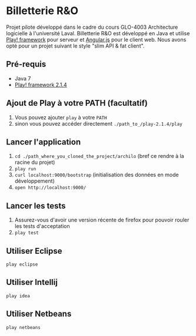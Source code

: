 # Billetterie R&O

Projet pilote développé dans le cadre du cours GLO-4003 Architecture logicielle à l'université Laval. Billetterie R&O est développé en Java et utilise [Play! framework](http://www.playframework.com/) pour serveur et [Angular.js](http://angularjs.org) pour le client web.
Nous avons opté pour un projet suivant le style "slim API & fat client".

## Pré-requis
* Java 7
* [Play! framework 2.1.4](http://downloads.typesafe.com/play/2.1.4/play-2.1.4.zip)

## Ajout de Play à votre PATH (facultatif)
1. Vous pouvez ajouter `play` à votre `PATH`
2. sinon vous pouvez accéder directement `./path_to_/play-2.1.4/play`

## Lancer l'application
1. `cd ./path_where_you_cloned_the_project/archilo` (bref ce rendre à la racine du projet)
2. `play run`
3. `curl localhost:9000/bootstrap` (initialisation des données en mode développement)
4. `open http://localhost:9000/`

## Lancer les tests
1. Assurez-vous d'avoir une version récente de firefox pour pouvoir rouler les tests d'acceptation
2. `play test`

## Utiliser Eclipse
`play eclipse`

## Utiliser Intellij
`play idea`

## Utiliser Netbeans
`play netbeans`
